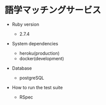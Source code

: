 # 語学マッチングサービス

* Ruby version
    - 2.7.4

* System dependencies
    - heroku(production)
    - docker(development)

* Database
    - postgreSQL

* How to run the test suite
    - RSpec
